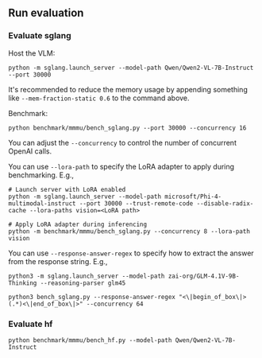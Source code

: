## Run evaluation

### Evaluate sglang

Host the VLM:

```
python -m sglang.launch_server --model-path Qwen/Qwen2-VL-7B-Instruct --port 30000
```

It's recommended to reduce the memory usage by appending something like `--mem-fraction-static 0.6` to the command above.

Benchmark:

```
python benchmark/mmmu/bench_sglang.py --port 30000 --concurrency 16
```

You can adjust the `--concurrency` to control the number of concurrent OpenAI calls.

You can use `--lora-path` to specify the LoRA adapter to apply during benchmarking. E.g.,
```
# Launch server with LoRA enabled
python -m sglang.launch_server --model-path microsoft/Phi-4-multimodal-instruct --port 30000 --trust-remote-code --disable-radix-cache --lora-paths vision=<LoRA path>

# Apply LoRA adapter during inferencing
python -m benchmark/mmmu/bench_sglang.py --concurrency 8 --lora-path vision
```

You can use `--response-answer-regex` to specify how to extract the answer from the response string. E.g.,
```
python3 -m sglang.launch_server --model-path zai-org/GLM-4.1V-9B-Thinking --reasoning-parser glm45

python3 bench_sglang.py --response-answer-regex "<\|begin_of_box\|>(.*)<\|end_of_box\|>" --concurrency 64
```

### Evaluate hf

```
python benchmark/mmmu/bench_hf.py --model-path Qwen/Qwen2-VL-7B-Instruct
```
